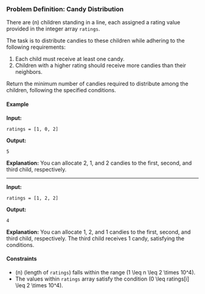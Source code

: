 ### Problem Definition: Candy Distribution

There are \(n\) children standing in a line, each assigned a rating value provided in the integer array `ratings`.

The task is to distribute candies to these children while adhering to the following requirements:

1. Each child must receive at least one candy.
2. Children with a higher rating should receive more candies than their neighbors.

Return the minimum number of candies required to distribute among the children, following the specified conditions.

#### Example

**Input:**
```plaintext
ratings = [1, 0, 2]
```

**Output:**
```plaintext
5
```

**Explanation:** You can allocate 2, 1, and 2 candies to the first, second, and third child, respectively.

---

**Input:**
```plaintext
ratings = [1, 2, 2]
```

**Output:**
```plaintext
4
```

**Explanation:** You can allocate 1, 2, and 1 candies to the first, second, and third child, respectively. The third child receives 1 candy, satisfying the conditions.

#### Constraints

- \(n\) (length of `ratings`) falls within the range \(1 \leq n \leq 2 \times 10^4\).
- The values within `ratings` array satisfy the condition \(0 \leq ratings[i] \leq 2 \times 10^4\).

